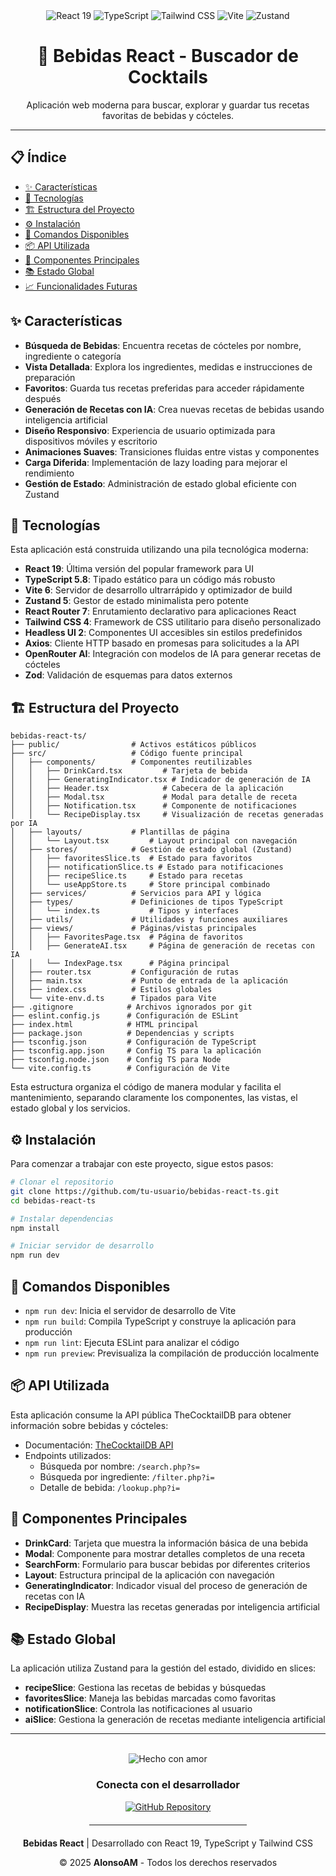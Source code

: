 
<div align="center">
  <img src="https://img.shields.io/badge/React-19.1.0-61DAFB?style=for-the-badge&logo=react&logoColor=white" alt="React 19" />
  <img src="https://img.shields.io/badge/TypeScript-5.8.3-3178C6?style=for-the-badge&logo=typescript&logoColor=white" alt="TypeScript" />
  <img src="https://img.shields.io/badge/Tailwind_CSS-4.1.8-38B2AC?style=for-the-badge&logo=tailwind-css&logoColor=white" alt="Tailwind CSS" />
  <img src="https://img.shields.io/badge/Vite-6.3.5-646CFF?style=for-the-badge&logo=vite&logoColor=white" alt="Vite" />
  <img src="https://img.shields.io/badge/Zustand-5.0.5-000000?style=for-the-badge&logo=npm&logoColor=white" alt="Zustand" />

  <h1>🍹 Bebidas React - Buscador de Cocktails</h1>

  <p>Aplicación web moderna para buscar, explorar y guardar tus recetas favoritas de bebidas y cócteles.</p>
</div>

---

## 📋 Índice

- [✨ Características](#-características)
- [🚀 Tecnologías](#-tecnologías)
- [🏗️ Estructura del Proyecto](#-estructura-del-proyecto)
- [⚙️ Instalación](#-instalación)
- [🔧 Comandos Disponibles](#-comandos-disponibles)
- [📦 API Utilizada](#-api-utilizada)
- [🧩 Componentes Principales](#-componentes-principales)
- [📚 Estado Global](#-estado-global)
- [📈 Funcionalidades Futuras](#-funcionalidades-futuras)

## ✨ Características

- **Búsqueda de Bebidas**: Encuentra recetas de cócteles por nombre, ingrediente o categoría
- **Vista Detallada**: Explora los ingredientes, medidas e instrucciones de preparación
- **Favoritos**: Guarda tus recetas preferidas para acceder rápidamente después
- **Generación de Recetas con IA**: Crea nuevas recetas de bebidas usando inteligencia artificial
- **Diseño Responsivo**: Experiencia de usuario optimizada para dispositivos móviles y escritorio
- **Animaciones Suaves**: Transiciones fluidas entre vistas y componentes
- **Carga Diferida**: Implementación de lazy loading para mejorar el rendimiento
- **Gestión de Estado**: Administración de estado global eficiente con Zustand

## 🚀 Tecnologías

Esta aplicación está construida utilizando una pila tecnológica moderna:

- **React 19**: Última versión del popular framework para UI
- **TypeScript 5.8**: Tipado estático para un código más robusto
- **Vite 6**: Servidor de desarrollo ultrarrápido y optimizador de build
- **Zustand 5**: Gestor de estado minimalista pero potente
- **React Router 7**: Enrutamiento declarativo para aplicaciones React
- **Tailwind CSS 4**: Framework de CSS utilitario para diseño personalizado
- **Headless UI 2**: Componentes UI accesibles sin estilos predefinidos
- **Axios**: Cliente HTTP basado en promesas para solicitudes a la API
- **OpenRouter AI**: Integración con modelos de IA para generar recetas de cócteles
- **Zod**: Validación de esquemas para datos externos

## 🏗️ Estructura del Proyecto

```
bebidas-react-ts/
├── public/                # Activos estáticos públicos
├── src/                   # Código fuente principal
│   ├── components/        # Componentes reutilizables
│   │   ├── DrinkCard.tsx         # Tarjeta de bebida
│   │   ├── GeneratingIndicator.tsx # Indicador de generación de IA
│   │   ├── Header.tsx            # Cabecera de la aplicación
│   │   ├── Modal.tsx             # Modal para detalle de receta
│   │   ├── Notification.tsx      # Componente de notificaciones
│   │   └── RecipeDisplay.tsx     # Visualización de recetas generadas por IA
│   ├── layouts/           # Plantillas de página
│   │   └── Layout.tsx         # Layout principal con navegación
│   ├── stores/            # Gestión de estado global (Zustand)
│   │   ├── favoritesSlice.ts  # Estado para favoritos
│   │   ├── notificationSlice.ts # Estado para notificaciones
│   │   ├── recipeSlice.ts     # Estado para recetas
│   │   └── useAppStore.ts     # Store principal combinado
│   ├── services/          # Servicios para API y lógica
│   ├── types/             # Definiciones de tipos TypeScript
│   │   └── index.ts           # Tipos y interfaces
│   ├── utils/             # Utilidades y funciones auxiliares
│   ├── views/             # Páginas/vistas principales
│   │   ├── FavoritesPage.tsx  # Página de favoritos
│   │   ├── GenerateAI.tsx     # Página de generación de recetas con IA
│   │   └── IndexPage.tsx      # Página principal
│   ├── router.tsx         # Configuración de rutas
│   ├── main.tsx           # Punto de entrada de la aplicación
│   ├── index.css          # Estilos globales
│   └── vite-env.d.ts      # Tipados para Vite
├── .gitignore            # Archivos ignorados por git
├── eslint.config.js      # Configuración de ESLint
├── index.html            # HTML principal
├── package.json          # Dependencias y scripts
├── tsconfig.json         # Configuración de TypeScript
├── tsconfig.app.json     # Config TS para la aplicación
├── tsconfig.node.json    # Config TS para Node
└── vite.config.ts        # Configuración de Vite
```

Esta estructura organiza el código de manera modular y facilita el mantenimiento, separando claramente los componentes, las vistas, el estado global y los servicios.


## ⚙️ Instalación

Para comenzar a trabajar con este proyecto, sigue estos pasos:

```bash
# Clonar el repositorio
git clone https://github.com/tu-usuario/bebidas-react-ts.git
cd bebidas-react-ts

# Instalar dependencias
npm install

# Iniciar servidor de desarrollo
npm run dev
```

## 🔧 Comandos Disponibles
- `npm run dev`: Inicia el servidor de desarrollo de Vite
- `npm run build`: Compila TypeScript y construye la aplicación para producción
- `npm run lint`: Ejecuta ESLint para analizar el código
- `npm run preview`: Previsualiza la compilación de producción localmente

## 📦 API Utilizada
Esta aplicación consume la API pública TheCocktailDB para obtener información sobre bebidas y cócteles:
- Documentación: [TheCocktailDB API](https://www.thecocktaildb.com/api.php)
- Endpoints utilizados:
    - Búsqueda por nombre: `/search.php?s=`
    - Búsqueda por ingrediente: `/filter.php?i=`
    - Detalle de bebida: `/lookup.php?i=`

## 🧩 Componentes Principales
- **DrinkCard**: Tarjeta que muestra la información básica de una bebida
- **Modal**: Componente para mostrar detalles completos de una receta
- **SearchForm**: Formulario para buscar bebidas por diferentes criterios
- **Layout**: Estructura principal de la aplicación con navegación
- **GeneratingIndicator**: Indicador visual del proceso de generación de recetas con IA
- **RecipeDisplay**: Muestra las recetas generadas por inteligencia artificial

## 📚 Estado Global
La aplicación utiliza Zustand para la gestión del estado, dividido en slices:
- **recipeSlice**: Gestiona las recetas de bebidas y búsquedas
- **favoritesSlice**: Maneja las bebidas marcadas como favoritas
- **notificationSlice**: Controla las notificaciones al usuario
- **aiSlice**: Gestiona la generación de recetas mediante inteligencia artificial

---

<div align="center">
  <br />
  <img src="https://img.shields.io/badge/Hecho_con-❤️-ff0000?style=flat-square" alt="Hecho con amor" />

  <h3>Conecta con el desarrollador</h3>

  <a href="https://github.com/AlonsoAM/bebidas-react-ts" target="_blank">
    <img src="https://img.shields.io/badge/GitHub-181717?style=for-the-badge&logo=github&logoColor=white" alt="GitHub Repository" />
  </a>

  <br />
  <hr style="width: 50%; margin: 20px auto;" />

  <p><strong>Bebidas React</strong> | Desarrollado con React 19, TypeScript y Tailwind CSS</p>
  <p>© 2025 <strong>AlonsoAM</strong> - Todos los derechos reservados</p>
</div>
